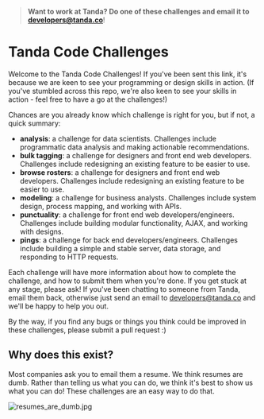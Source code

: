 > **Want to work at Tanda? Do one of these challenges and email it to developers@tanda.co**!

Tanda Code Challenges
=================================

Welcome to the Tanda Code Challenges! If you've been sent this link, it's because we are keen to see your programming or design skills in action. (If you've stumbled across this repo, we're also keen to see your skills in action - feel free to have a go at the challenges!)

Chances are you already know which challenge is right for you, but if not, a quick summary:

- **analysis**: a challenge for data scientists. Challenges include programmatic data analysis and making actionable recommendations.
- **bulk tagging**: a challenge for designers and front end web developers. Challenges include redesigning an existing feature to be easier to use.
- **browse rosters**: a challenge for designers and front end web developers. Challenges include redesigning an existing feature to be easier to use.
- **modeling**: a challenge for business analysts. Challenges include system design, process mapping, and working with APIs.
- **punctuality**: a challenge for front end web developers/engineers. Challenges include building modular functionality, AJAX, and working with designs.
- **pings**: a challenge for back end developers/engineers. Challenges include building a simple and stable server, data storage, and responding to HTTP requests.

Each challenge will have more information about how to complete the challenge, and how to submit them when you're done. If you get stuck at 
any stage, please ask! If you've been chatting to someone from Tanda, email them back, otherwise just send an email to developers@tanda.co 
and we'll be happy to help you out.

By the way, if you find any bugs or things you think could be improved in these challenges, please submit a pull request :)

## Why does this exist?

Most companies ask you to email them a resume. We think resumes are dumb. Rather than telling us what you can do, we think it's best to show us what you can do! These challenges are an easy way to do that.

![resumes_are_dumb.jpg](https://user-images.githubusercontent.com/509837/37746609-c8bfff9e-2dc6-11e8-9228-5d1772ff50d6.JPG)
